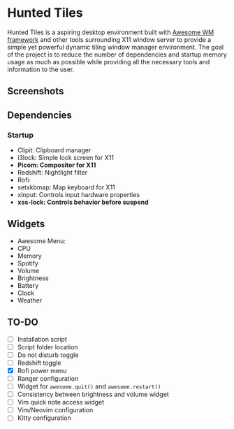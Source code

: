 # Hunted Tiles

Hunted Tiles is a aspiring desktop environment built with [Awesome WM framework](https://awesomewm.org/) and other tools surrounding X11 window server to provide a simple yet powerful dynamic tiling window manager environment. The goal of the project is to reduce the number of dependencies and startup memory usage as much as possible while providing all the necessary tools and information to the user.

## Screenshots

## Dependencies

### Startup

- Clipit: Clipboard manager
- i3lock: Simple lock screen for X11
- **Picom: Compositor for X11**
- Redshift: Nightlight filter
- Rofi:
- setxkbmap: Map keyboard for X11
- xinput: Controls input hardware properties
- **xss-lock: Controls behavior before suspend**

## Widgets

- Awesome Menu:
- CPU
- Memory
- Spotify
- Volume
- Brightness
- Battery
- Clock
- Weather

## TO-DO

- [ ] Installation script
- [ ] Script folder location
- [ ] Do not disturb toggle
- [ ] Redshift toggle
- [X] Rofi power menu
- [ ] Ranger configuration
- [ ] Widget for `awesome.quit()` and `awesome.restart()`
- [ ] Consistency between brightness and volume widget
- [ ] Vim quick note access widget
- [ ] Vim/Neovim configuration
- [ ] Kitty configuration
